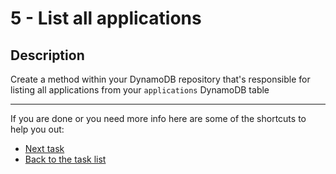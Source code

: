 # 5 - List all applications

## Description

Create a method within your DynamoDB repository that's responsible for listing all applications from your `applications` DynamoDB table

----

If you are done or you need more info here are some of the shortcuts to help you out:

- [Next task](../6-list-active-application-services)
- [Back to the task list](../)